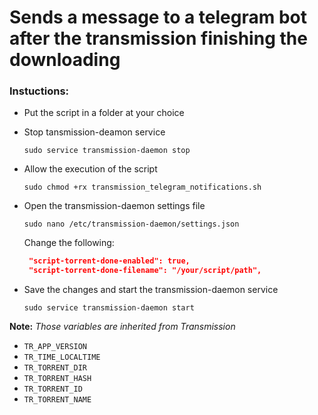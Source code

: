 #  Sends a message to a telegram bot after the transmission finishing the downloading

### Instuctions:

 * Put the script in a folder at your choice

 * Stop tansmission-deamon service

    `sudo service transmission-daemon stop`

 * Allow the execution of the script

    `sudo chmod +rx transmission_telegram_notifications.sh`

 * Open the transmission-daemon settings file

     `sudo nano /etc/transmission-daemon/settings.json`

    Change the following:
      ```json
       "script-torrent-done-enabled": true,
       "script-torrent-done-filename": "/your/script/path",
      ```

  * Save the changes and start the transmission-daemon service
     
     `sudo service transmission-daemon start`

**Note:** *Those variables are inherited from Transmission*
    
  * `TR_APP_VERSION`
  * `TR_TIME_LOCALTIME`
  * `TR_TORRENT_DIR`
  * `TR_TORRENT_HASH`
  * `TR_TORRENT_ID`
  * `TR_TORRENT_NAME`
